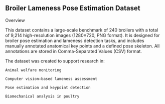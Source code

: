 
## Broiler Lameness Pose Estimation Dataset
Overview

This dataset contains a large-scale benchmark of 240 broilers with a total of 9,214 high-resolution images (1280×720, PNG format).
It is designed for broiler pose estimation and lameness detection tasks, and includes manually annotated anatomical key points and a defined pose skeleton.
All annotations are stored in Comma-Separated Values (CSV) format.

The dataset was created to support research in:

    Animal welfare monitoring

    Computer vision–based lameness assessment

    Pose estimation and keypoint detection

    Biomechanical analysis in poultry
